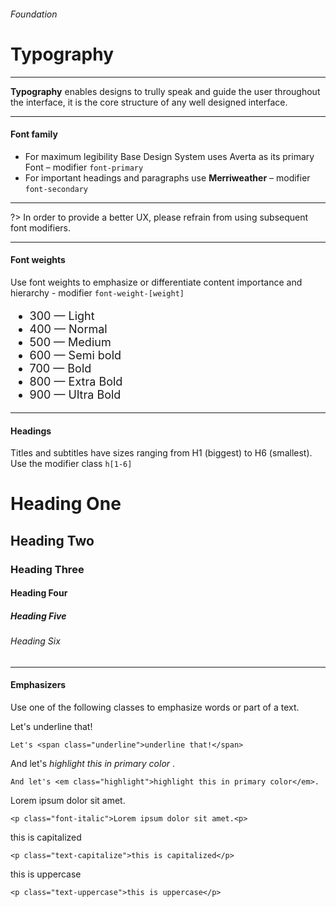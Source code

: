 <h6 class="text-muted text-uppercase">Foundation</h6>
<h1 class="h3 font-secondary">Typography</h1>
<hr class="border-bottom my-5">

<p class="font-primary">
    <strong class="font-weight-600">Typography</strong> enables designs to trully speak and guide the user throughout the interface, it is the core structure of any well designed interface.
</p>
<hr class="border-bottom my-5">

<h4 class="h4">Font family</h2>

<ul class="list text-primary">
    <li>For maximum legibility Base Design System uses <span class="font-weight-600">Averta</span> as its primary Font – modifier <code>font-primary</code></li>
    <li>For important headings and paragraphs use <strong class="font-weight-600 font-secondary">Merriweather</strong> – modifier <code>font-secondary</code></li>
</ul>
<hr class="border-bottom my-5">

?> In order to provide a better UX, please refrain from using subsequent font modifiers.

<hr class="border-bottom my-5">
<h4 class="h4">Font weights</h4>
<p class="font-primary">Use font weights to emphasize or differentiate content importance and hierarchy - modifier <code>font-weight-[weight]</code>

<ul class="list" style="font-size: 1.125rem!important">
    <li class="my-1"><span class="font-weight-300 text-dark">300 — Light</span></li>
    <li class="my-1"><span class="font-weight-400 text-dark">400 — Normal</span></li>
    <li class="my-1"><span class="font-weight-500 text-dark">500 — Medium</span></li>
    <li class="my-1"><span class="font-weight-600 text-dark">600 — Semi bold</span></li>
    <li class="my-1"><span class="font-weight-700 text-dark">700 — Bold</span></li>
    <li class="my-1"><span class="font-weight-800 text-dark">800 — Extra Bold</span></li>
    <li class="my-1"><span class="font-weight-900 text-dark">900 — Ultra Bold</span></li>
</ul>

<hr class="border-bottom my-5">
<h4 class="h4">Headings</h4>
<p class="subtitle is-6 font-primary">
Titles and subtitles have sizes ranging from H1 (biggest) to H6 (smallest). 
Use the modifier class <code>h[1-6]</code>
</p>


<h1 class="h1 my-4">Heading One</h1>
<h2 class="h2 my-4">Heading Two</h1>
<h3 class="h3 my-4">Heading Three</h1>
<h4 class="h4 my-4">Heading Four</h1>
<h5 class="h5 my-4">Heading Five</h1>
<h6 class="h6 my-4">Heading Six</h1>

<hr class="border-bottom my-5">
<h4 class="h4">Emphasizers</h4>
<p class="font-primary">
Use one of the following classes to emphasize words or part of a text.
</p>

<div class="box">
    Let's <span class="underline">underline that!</span>
</div>

    Let's <span class="underline">underline that!</span>

<div class="box">
    And let's <em class="highlight"> highlight this in primary color </em>.
</div>

    And let's <em class="highlight">highlight this in primary color</em>.

<div class="box">
    <p class="font-italic font-primary">Lorem ipsum dolor sit amet.<p>
</div>

    <p class="font-italic">Lorem ipsum dolor sit amet.<p>

<div class="box">
    <p class="text-capitalize font-primary">this is capitalized</p>
</div>

    <p class="text-capitalize">this is capitalized</p>

<div class="box">
    <p class="text-uppercase font-primary">this is uppercase</p>
</div>

    <p class="text-uppercase">this is uppercase</p>
